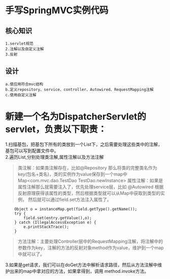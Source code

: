 手写SpringMVC实例代码
====================================
核心知识
-----------------------------
    1.servlet规范
    2.注解以及自定义注解
    3.反射


设计
--------------------------------------
    a.使应用符合mvc结构
    b.定义repository、service、controller、Autowired、RequestMapping注解
    c.使用自定义注解
# 新建一个名为DispatcherServlet的servlet，负责以下职责：
1.扫描基包，把基包下所有的类放到一个List下，之后需要处理这些类中的注解，基包可以写到配置文件中。<br/>
2.遍历List,分别处理类注解,属性注解以及方法注解<br/>
>类注解：如果类注解存在，比如@Repository 那么将类的完整类名作为key(包名+类名)，类的实例作为value保存到一个map中
                Map<com.mvc.dao.TestDao TestDao.newInstance>
        属性注解：如果是属性注解那么就需要注入了，优先处理service层，比如 @Autowired 根据反射原理获得该属性的类型，然后根据类型就可以从Map中获取到类型的实例，
                  然后就可以通过field.set方法注入属性了。

        Object o = instanceMap.get(field.getType().getName());
        try {
            field.set(entry.getValue(),o);
        } catch (IllegalAccessException e) {
            e.printStackTrace();
        }

>方法注解：主要处理Controller层中的RequestMapping注解，将注解中的参数作为key，注解的方法的反射对象method作为value，维护到一个map中就可以了。

3.如果是get请求，我们可以在doGet方法中解析请求路径，然后从方法注解中维护出来的map中拿对应的方法，如果拿得到，调用 method.invoke方法。

